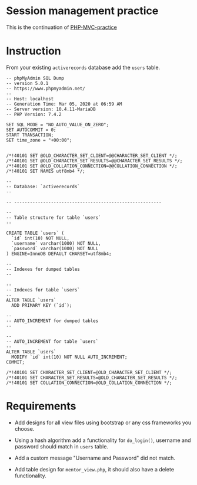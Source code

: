 # Session management practice
This is the continuation of [PHP-MVC-practice](https://github.com/boomcamp/PHP-MVC-practice)

# Instruction

From your existing `activerecords` database add the `users` table.

```
-- phpMyAdmin SQL Dump
-- version 5.0.1
-- https://www.phpmyadmin.net/
--
-- Host: localhost
-- Generation Time: Mar 05, 2020 at 06:59 AM
-- Server version: 10.4.11-MariaDB
-- PHP Version: 7.4.2

SET SQL_MODE = "NO_AUTO_VALUE_ON_ZERO";
SET AUTOCOMMIT = 0;
START TRANSACTION;
SET time_zone = "+00:00";


/*!40101 SET @OLD_CHARACTER_SET_CLIENT=@@CHARACTER_SET_CLIENT */;
/*!40101 SET @OLD_CHARACTER_SET_RESULTS=@@CHARACTER_SET_RESULTS */;
/*!40101 SET @OLD_COLLATION_CONNECTION=@@COLLATION_CONNECTION */;
/*!40101 SET NAMES utf8mb4 */;

--
-- Database: `activerecords`
--

-- --------------------------------------------------------

--
-- Table structure for table `users`
--

CREATE TABLE `users` (
  `id` int(10) NOT NULL,
  `username` varchar(1000) NOT NULL,
  `password` varchar(1000) NOT NULL
) ENGINE=InnoDB DEFAULT CHARSET=utf8mb4;

--
-- Indexes for dumped tables
--

--
-- Indexes for table `users`
--
ALTER TABLE `users`
  ADD PRIMARY KEY (`id`);

--
-- AUTO_INCREMENT for dumped tables
--

--
-- AUTO_INCREMENT for table `users`
--
ALTER TABLE `users`
  MODIFY `id` int(10) NOT NULL AUTO_INCREMENT;
COMMIT;

/*!40101 SET CHARACTER_SET_CLIENT=@OLD_CHARACTER_SET_CLIENT */;
/*!40101 SET CHARACTER_SET_RESULTS=@OLD_CHARACTER_SET_RESULTS */;
/*!40101 SET COLLATION_CONNECTION=@OLD_COLLATION_CONNECTION */;
```

# Requirements

* Add designs for all view files using bootstrap or any css frameworks you choose.

* Using a hash algorithm add a functionality for `do_login()`,  username and password should match in `users` table.

* Add a custom message "Username and Password" did not match.

* Add table design for `mentor_view.php`, it should also have a delete functionality.
